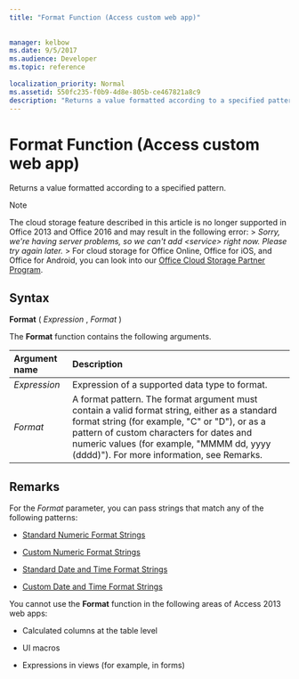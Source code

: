 ```yaml
---
title: "Format Function (Access custom web app)"
 
 
manager: kelbow
ms.date: 9/5/2017
ms.audience: Developer
ms.topic: reference
  
localization_priority: Normal
ms.assetid: 550fc235-f0b9-4d8e-805b-ce467821a8c9
description: "Returns a value formatted according to a specified pattern."
---
```


# Format Function (Access custom web app)

Returns a value formatted according to a specified pattern.
  
> [!NOTE]
> The cloud storage feature described in this article is no longer supported in Office 2013 and Office 2016 and may result in the following error: >  *Sorry, we're having server problems, so we can't add \<service\> right now. Please try again later.* > For cloud storage for Office Online, Office for iOS, and Office for Android, you can look into our [Office Cloud Storage Partner Program](https://dev.office.com/programs/officecloudstorage). 
  
## Syntax

 **Format** (  *Expression*  ,  *Format*  ) 
  
The **Format** function contains the following arguments. 
  
|**Argument name**|**Description**|
|:-----|:-----|
| *Expression*  <br/> |Expression of a supported data type to format.  <br/> |
| *Format*  <br/> | A format pattern. The format argument must contain a valid format string, either as a standard format string (for example, "C" or "D"), or as a pattern of custom characters for dates and numeric values (for example, "MMMM dd, yyyy (dddd)"). For more information, see Remarks.  <br/> |
   
## Remarks

For the  *Format*  parameter, you can pass strings that match any of the following patterns: 
  
- [Standard Numeric Format Strings](http://msdn.microsoft.com/en-us/library/dwhawy9k%28v=vs.110%29.aspx)
    
- [Custom Numeric Format Strings](http://msdn.microsoft.com/en-us/library/0c899ak8%28v=vs.110%29.aspx)
    
- [Standard Date and Time Format Strings](http://msdn.microsoft.com/en-us/library/az4se3k1%28v=vs.110%29.aspx)
    
- [Custom Date and Time Format Strings](http://msdn.microsoft.com/en-us/library/8kb3ddd4%28v=vs.110%29.aspx)
    
You cannot use the **Format** function in the following areas of Access 2013 web apps: 
  
- Calculated columns at the table level
    
- UI macros
    
- Expressions in views (for example, in forms)
    


